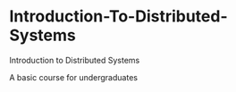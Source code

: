 # Introduction-To-Distributed-Systems
Introduction to Distributed Systems

A basic course for undergraduates
